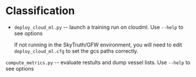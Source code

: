 # Classification

-  `deploy_cloud_ml.py` -- launch a training run on cloudml. Use `--help` to see options

   If not running in the SkyTruth/GFW environment, you will need to edit `deploy_cloud_ml.cfg`
   to set the gcs paths correctly.

`compute_metrics.py` -- evaluate restults and dump vessel lists. Use `--help` to see options


